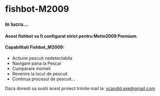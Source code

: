 # fishbot-M2009

### In lucru... <br>

#### Acest fishbot va fi configurat strict pentru Metin2009 Premium.

#### Capabilitati Fishbot_M2009:

- Actiune pescuit nedetectabila
- Navigare pana la Pescar
- Cumparare momeli
- Revenire la locul de pescuit
- Continua procesul de pescuit...


Daca doresti sa sustii acest proiect trimite mail la: xcandid.exe@gmail.com
